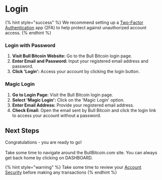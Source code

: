 # Login

{% hint style="success" %}
We recommend setting up a [Two-Factor Authentication](account-security/two-factor-authentication.md) app (2FA) to help protect against unauthorized account access.
{% endhint %}

### Login with Password

1. **Visit Bull Bitcoin Website:** Go to the Bull Bitcoin login page.
2. **Enter Email and Password:** Input your registered email address and password.
3. **Click 'Login':** Access your account by clicking the login button.

### Magic Login

1. **Go to Login Page:** Visit the Bull Bitcoin login page.
2. **Select 'Magic Login':** Click on the 'Magic Login' option.
3. **Enter Email Address:** Provide your registered email address.
4. **Check Email:** Open the email sent by Bull Bitcoin and click the login link to access your account without a password.

## Next Steps

Congratulations - you are ready to go!\
\
Take some time to navigate around the BullBitcoin.com site. You can always get back home by clicking on DASHBOARD.&#x20;



{% hint style="warning" %}
Take some time to review your [Account Security](account-security/) before making any transactions
{% endhint %}
